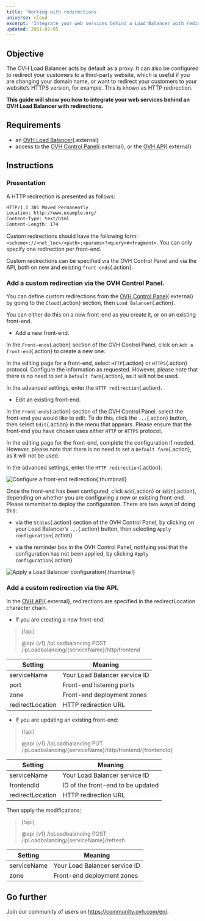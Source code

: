 ```yaml
---
title: 'Working with redirections'
universe: cloud
excerpt: 'Integrate your web services behind a Load Balancer with redirections'
updated: 2021-02-05
---
```


## Objective

The OVH Load Balancer acts by default as a proxy. It can also be configured to redirect your customers to a third-party website, which is useful if you are changing your domain name, or want to redirect your customers to your website’s HTTPS version, for example. This is known as HTTP redirection.

**This guide will show you how to integrate your web services behind an OVH Load Balancer with redirections.**

## Requirements

- an [OVH Load Balancer](https://www.ovh.com/ca/en/solutions/load-balancer/){.external}
- access to the [OVH Control Panel](https://ca.ovh.com/auth/){.external}, or the [OVH API](https://ca.api.ovh.com/){.external}

## Instructions

### Presentation

A HTTP redirection is presented as follows:

```bash
HTTP/1.1 301 Moved Permanently
Location: http://www.example.org/
Content-Type: text/html
Content-Length: 174
```

Custom redirections should have the following form: `<scheme>://<net_loc>/<path>;<params>?<query>#<fragment>`. You can only specify one redirection per front-end.

Custom redirections can be specified via the OVH Control Panel and via the API, both on new and existing `front-ends`{.action}.

### Add a custom redirection via the OVH Control Panel.

You can define custom redirections from the [OVH Control Panel](https://ca.ovh.com/auth/){.external} by going to the `Cloud`{.action} section, then `Load Balancer`{.action}.

You can either do this on a new front-end as you create it, or on an existing front-end.

* Add a new front-end.

In the `Front-ends`{.action} section of the OVH Control Panel, click on `Add a front-end`{.action} to create a new one.

In the editing page for a front-end, select `HTTP`{.action} or `HTTPS`{.action} protocol. Configure the information as requested. However, please note that there is no need to set a `Default farm`{.action}, as it will not be used.

In the advanced settings, enter the `HTTP redirection`{.action}.

* Edit an existing front-end.

In the `Front-ends`{.action} section of the OVH Control Panel, select the front-end you would like to edit. To do this, click the `...`{.action} button, then select `Edit`{.action} in the menu that appears. Please ensure that the front-end you have chosen uses either `HTTP` or `HTTPS` protocol.

In the editing page for the front-end, complete the configuration if needed. However, please note that there is no need to set a `Default farm`{.action}, as it will not be used.

In the advanced settings, enter the `HTTP redirection`{.action}.

![Configure a front-end redirection](add_redirectlocation.png){.thumbnail}

Once the front-end has been configured, click `Add`{.action} or `Edit`{.action}, depending on whether you are configuring a new or existing front-end. Please remember to deploy the configuration. There are two ways of doing this:

- via the `Status`{.action} section of the OVH Control Panel, by clicking on your Load Balancer’s `...`{.action} button, then selecting `Apply configuration`{.action}

- via the reminder box in the OVH Control Panel, notifying you that the configuration has not been applied, by clicking `Apply configuration`{.action}

![Apply a Load Balancer configuration](apply_configuration.png){.thumbnail}

### Add a custom redirection via the API.

In the [OVH API](https://ca.api.ovh.com/){.external}, redirections are specified in the redirectLocation character chain.

* If you are creating a new front-end:

> [!api]
>
> @api {v1} /ipLoadbalancing POST /ipLoadbalancing/{serviceName}/http/frontend
> 

|Setting|Meaning|
|---|---|
|serviceName|Your Load Balancer service ID|
|port|Front-end listening ports|
|zone|Front-end deployment zones|
|redirectLocation|HTTP redirection URL|

* If you are updating an existing front-end:

> [!api]
>
> @api {v1} /ipLoadbalancing PUT /ipLoadbalancing/{serviceName}/http/frontend/{frontendId}
> 

|Setting|Meaning|
|---|---|
|serviceName|Your Load Balancer service ID|
|frontendId|ID of the front-end to be updated|
|redirectLocation|HTTP redirection URL|

Then apply the modifications:

> [!api]
>
> @api {v1} /ipLoadbalancing POST /ipLoadbalancing/{serviceName}/refresh
>

|Setting|Meaning|
|---|---|
|serviceName|Your Load Balancer service ID|
|zone|Front-end deployment zones|

## Go further

Join our community of users on <https://community.ovh.com/en/>.
